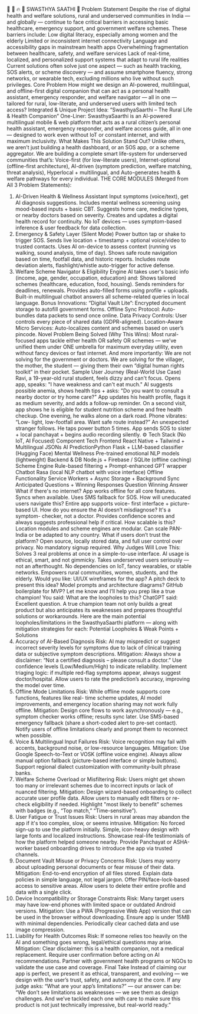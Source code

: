 🧠
🧠
🔥
🚀
SWASTHYA SAATHI 🧩
Problem Statement
Despite the rise of digital health and welfare solutions, rural and
underserved communities in India — and globally — continue to face
critical barriers in accessing basic healthcare, emergency support,
and government welfare schemes. These barriers include:
Low digital literacy, especially among women and the elderly
Limited or inconsistent internet connectivity
Language and accessibility gaps in mainstream health apps
Overwhelming fragmentation between healthcare, safety, and welfare
services
Lack of real-time, localized, and personalized support systems that
adapt to rural life realities
Current solutions often solve just one aspect — such as health
tracking, SOS alerts, or scheme discovery — and assume smartphone
fluency, strong networks, or wearable tech, excluding millions who
live without such privileges.
Core Problem
How might we design an AI-powered, multilingual, and offline-first
digital companion that can act as a personal health assistant,
emergency responder, and welfare navigator — all in one — tailored
for rural, low-literate, and underserved users with limited tech
access?
Integrated & Unique Project Idea: “SwasthyaSaarthi – The Rural
Life & Health Companion”
One-Liner:
SwasthyaSaarthi is an AI-powered multilingual mobile & web platform
that acts as a rural citizen’s personal health assistant, emergency
responder, and welfare access guide, all in one — designed to work
even without IoT or constant internet, and with maximum inclusivity.
What Makes This Solution Stand Out?
Unlike others, we aren’t just building a health dashboard, or an SOS
app, or a scheme aggregator.
We are building a complete smart life-system for underserved
communities that’s:
Voice-first (for low-literate users),
Internet-optional (offline-first architecture),
AI-driven (symptom prediction, welfare matching, threat analysis),
Hyperlocal + multilingual, and
Auto-generates health & welfare pathways for every individual.
THE CORE MODULES (Merged from All 3 Problem Statements):
1. AI-Driven Health & Wellness Assistant
Input symptoms (voice/text), get AI diagnosis suggestions.
Includes mental wellness screening using mood-based inputs + basic
CBT.
Suggests home care, medicine types, or nearby doctors based on
severity.
Creates and updates a digital health record for continuity.
No IoT devices — uses symptom-based inference & user
feedback for data collection.
2. Emergency & Safety Layer (Silent Mode)
Power button tap or shake to trigger SOS.
Sends live location + timestamp + optional voice/video to trusted
contacts.
Uses AI on-device to assess context (running vs walking, sound
analysis, time of day).
Shows safe route navigation based on time, footfall data, and historic
reports.
Includes route deviation alerts, flashlight/whistle auto-trigger for
active defense.
3. Welfare Scheme Navigator & Eligibility Engine
AI takes user's basic info (income, age, gender, occupation,
education) and:
Shows tailored schemes (healthcare, education, food, housing).
Sends reminders for deadlines, renewals.
Provides auto-filled forms using profile + uploads.
Built-in multilingual chatbot answers all scheme-related queries in
local language.
Bonus Innovations:
“Digital Vault Lite”: Encrypted document storage to autofill
government forms.
Offline Sync Protocol: Auto-bundles data packets to send once
online.
Data Privacy Controls: User controls every piece of shared data
(GDPR-aligned).
Location-Aware Micro Services: Auto-localizes content and
schemes based on user’s pincode.
Novel Problem Being Solved (Why This Wins):
Most rural-focused apps tackle either health OR safety OR
schemes — we’ve unified them under ONE umbrella for maximum
everyday utility, even without fancy devices or fast internet.
And more importantly:
We are not solving for the government or doctors. We are solving for
the villager, the mother, the student — giving them their own “digital
human rights toolkit” in their pocket.
Sample User Journey (Real-World Use Case)
Ravi, a 19-year-old rural student, feels dizzy and can't focus.
Opens app, speaks: "I have weakness and can't eat much."
AI suggests possible anemia, shows health tips + asks: "Do you want
to consult a nearby doctor or try home care?"
App updates his health profile, flags it as medium severity, and adds a
follow-up reminder.
On a second visit, app shows he is eligible for student nutrition
scheme and free health checkup.
One evening, he walks alone on a dark road. Phone vibrates: “Low-
light, low-footfall area. Want safe route instead?”
An unexpected stranger follows. He taps power button 5 times. App
sends SOS to sister + local panchayat + begins audio recording
silently.
⚙ Tech Stack (No IoT, AI Focused)
Component Tech
Frontend React Native + Tailwind + Multilingual JSONs
AI PredictionPython Flask + LLM-based classifier (Hugging Face)
Mental Wellness Pre-trained emotional NLP models (lightweight)
Backend & DB Node.js + Firebase / SQLite (offline caching)
Scheme Engine Rule-based filtering + Prompt-enhanced GPT
wrapper
Chatbot Rasa (local NLP chatbot with voice interface)
Offline Functionality Service Workers + Async Storage + Background
Sync
Anticipated Questions + Winning Responses
Question Winning Answer
What if there's no internet? App works offline for all core features.
Syncs when available. Uses SMS fallback for SOS.
How will uneducated users navigate this? Entire app supports voice-
first interface + picture-based UI.
How do you ensure the AI doesn’t misdiagnose? It's a symptom-
checker, not a doctor. Provides confidence scores and always
suggests professional help if critical.
How scalable is this? Location modules and scheme engines are
modular. Can scale PAN-India or be adapted to any country.
What if users don’t trust the platform? Open source, locally stored
data, and full user control over privacy. No mandatory signup
required.
Why Judges Will Love This:
Solves 3 real problems at once in a simple-to-use interface.
AI usage is ethical, smart, and not gimmicky.
Takes underserved users seriously — not an afterthought.
No dependencies on IoT, fancy wearables, or stable networks.
Empowers rural communities, women, students, and the elderly.
Would you like:
UI/UX wireframes for the app?
A pitch deck to present this idea?
Model prompts and architecture diagrams?
GitHub boilerplate for MVP?
Let me know and I’ll help you prep like a true champion!
You said:
What are the loopholes to this?
ChatGPT said:
Excellent question. A true champion team not only builds a great
product but also anticipates its weaknesses and prepares thoughtful
solutions or workarounds.
Here are the main potential loopholes/limitations in the
SwasthyaSaarthi platform — along with mitigation strategies for each:
Potential Loopholes & Weak Points + Solutions
1. Accuracy of AI-Based Diagnosis
Risk: AI may mispredict or suggest incorrect severity levels for
symptoms due to lack of clinical training data or subjective symptom
descriptions.
Mitigation:
Always show a disclaimer: “Not a certified diagnosis – please consult
a doctor.”
Use confidence levels (Low/Medium/High) to indicate reliability.
Implement triaging logic: if multiple red-flag symptoms appear,
always suggest doctor/hospital.
Allow users to rate the prediction’s accuracy, improving the model
over time.
2. Offline Mode Limitations
Risk: While offline mode supports core functions, features like real-
time scheme updates, AI model improvements, and emergency
location sharing may not work fully offline.
Mitigation:
Design core flows to work asynchronously — e.g., symptom checker
works offline; results sync later.
Use SMS-based emergency fallback (share a short-coded alert to
pre-set contact).
Notify users of offline limitations clearly and prompt them to
reconnect when possible.
3. Voice & Multilingual Input Failures
Risk: Voice recognition may fail with accents, background noise, or
low-resource languages.
Mitigation:
Use Google Speech-to-Text or VOSK (offline voice engine).
Always allow manual option fallback (picture-based interface or
simple buttons).
Support regional dialect customization with community-built phrase
banks.
4. Welfare Scheme Overload or Misfiltering
Risk: Users might get shown too many or irrelevant schemes due to
incorrect inputs or lack of nuanced filtering.
Mitigation:
Design wizard-based onboarding to collect accurate user profile
data.
Allow users to manually edit filters or re-check eligibility if needed.
Highlight "most likely to benefit" schemes with badges (e.g., “Top
match,” “Time-sensitive”).
5. User Fatigue or Trust Issues
Risk: Users in rural areas may abandon the app if it's too complex,
slow, or seems intrusive.
Mitigation:
No forced sign-up to use the platform initially.
Simple, icon-heavy design with large fonts and localized instructions.
Showcase real-life testimonials of how the platform helped someone
nearby.
Provide Panchayat or ASHA-worker based onboarding drives to
introduce the app via trusted channels.
6. Document Vault Misuse or Privacy Concerns
Risk: Users may worry about uploading personal documents or fear
misuse of their data.
Mitigation:
End-to-end encryption of all files stored.
Explain data policies in simple language, not legal jargon.
Offer PIN/face-lock-based access to sensitive areas.
Allow users to delete their entire profile and data with a single click.
7. Device Incompatibility or Storage Constraints
Risk: Many target users may have low-end phones with limited space
or outdated Android versions.
Mitigation:
Use a PWA (Progressive Web App) version that can be used in the
browser without downloading.
Ensure app is under 15MB with minimal dependencies.
Periodically clear cached data and use image compression.
8. Liability for Health Outcomes
Risk: If someone relies too heavily on the AI and something goes
wrong, legal/ethical questions may arise.
Mitigation:
Clear disclaimer: this is a health companion, not a medical
replacement.
Require user confirmation before acting on AI recommendations.
Partner with government health programs or NGOs to validate the use
case and coverage.
Final Take
Instead of claiming our app is perfect, we present it as ethical,
transparent, and evolving — we design with the user’s trust, safety,
and autonomy at the core.
If any judge asks: “What are your app’s limitations?” — our answer
can be:
“We don’t see limitations as weaknesses — we see them as design
challenges. And we’ve tackled each one with care to make sure this
product is not just technically impressive, but real-world ready.”
